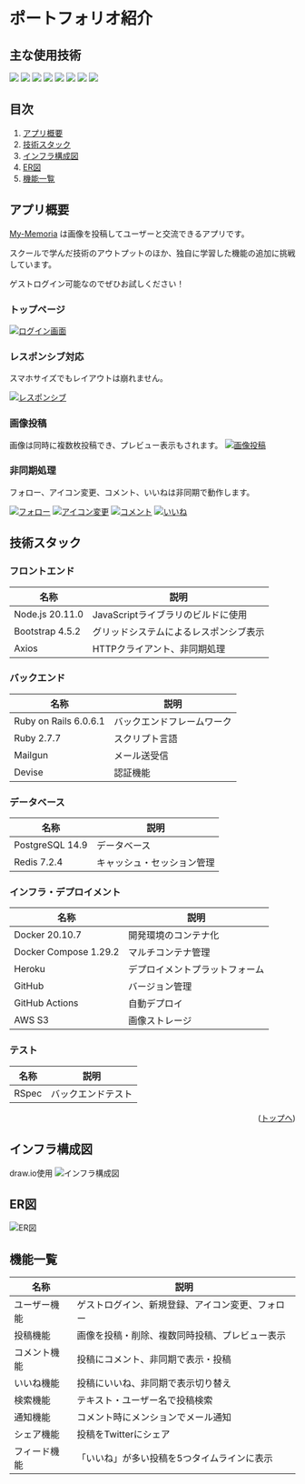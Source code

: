 # ポートフォリオ紹介

<div id="top"></div>

## 主な使用技術
<!-- シールド一覧 -->
<p style="display: inline">
  <!-- フロントエンドのフレームワーク一覧 -->
  <img src="https://img.shields.io/badge/-Node.js-000000.svg?logo=node.js&style=for-the-badge">
  <!-- フロントエンドの言語一覧 -->
  <img src="https://img.shields.io/badge/-Javascript-000.svg?logo=javascript&style=for-the-badge">
  <!-- バックエンドのフレームワーク一覧 -->
  <img src="https://img.shields.io/badge/-Rails-CC0000.svg?logo=rails&style=for-the-badge">
  <!-- バックエンドの言語一覧 -->
  <img src="https://img.shields.io/badge/-Ruby-CC342D.svg?logo=ruby&style=for-the-badge">
  <!-- ミドルウェア一覧 -->
  <img src="https://img.shields.io/badge/-Postgresql-234.svg?logo=postgresql&style=for-the-badge">
  <img src="https://img.shields.io/badge/-Redis-333.svg?logo=redis&style=for-the-badge">
  <!-- インフラ一覧 -->
  <img src="https://img.shields.io/badge/-Docker-1488C6.svg?logo=docker&style=for-the-badge">
  <img src="https://img.shields.io/badge/-Heroku-430098.svg?logo=heroku&style=for-the-badge">

</p>

## 目次

1. [アプリ概要](#アプリ概要)
2. [技術スタック](#技術スタック)
3. [インフラ構成図](#インフラ構成図)
4. [ER図](#ER図)
5. [機能一覧](#機能一覧)

## アプリ概要
[My-Memoria](https://www.my-memoria.com) は画像を投稿してユーザーと交流できるアプリです。

スクールで学んだ技術のアウトプットのほか、独自に学習した機能の追加に挑戦しています。

ゲストログイン可能なのでぜひお試しください！

### トップページ
[![ログイン画面](https://i.gyazo.com/107f15b413194959320716f319644e41.jpg)](https://gyazo.com/107f15b413194959320716f319644e41)

### レスポンシブ対応
スマホサイズでもレイアウトは崩れません。

[![レスポンシブ](https://i.gyazo.com/5895a0cd755870f3218a5347d97b5a0a.png)](https://gyazo.com/5895a0cd755870f3218a5347d97b5a0a)

### 画像投稿
画像は同時に複数枚投稿でき、プレビュー表示もされます。
[![画像投稿](https://i.gyazo.com/7e48d02de510e67f18f443ed14457ee0.gif)](https://gyazo.com/7e48d02de510e67f18f443ed14457ee0)

### 非同期処理
フォロー、アイコン変更、コメント、いいねは非同期で動作します。

[![フォロー](https://i.gyazo.com/cf0c2da0c0d0b0b059cc78a7127eba32.gif)](https://gyazo.com/cf0c2da0c0d0b0b059cc78a7127eba32)
[![アイコン変更](https://i.gyazo.com/2864aa1f6b871dc3cc12b273cfdbdedc.gif)](https://gyazo.com/2864aa1f6b871dc3cc12b273cfdbdedc)
[![コメント](https://i.gyazo.com/d9a93c1710ea20b36c0e30d3ef97b22b.gif)](https://gyazo.com/d9a93c1710ea20b36c0e30d3ef97b22b)
[![いいね](https://i.gyazo.com/f229ea179a8674076e4d47bb4ccd1a14.gif)](https://gyazo.com/f229ea179a8674076e4d47bb4ccd1a14)

## 技術スタック
<!-- 言語、フレームワーク、ミドルウェア、インフラの一覧とバージョンを記載 -->
### フロントエンド
| 名称          | 説明                                     |
| ------------- | ------------------------------       |
| Node.js 20.11.0|  JavaScriptライブラリのビルドに使用         |
| Bootstrap 4.5.2 | グリッドシステムによるレスポンシブ表示        |
|Axios            | HTTPクライアント、非同期処理           |

### バックエンド
| 名称                    |     説明             |
| -------------           | --------------         |
| Ruby on Rails  6.0.6.1|  バックエンドフレームワーク      |
| Ruby 2.7.7            |   スクリプト言語        |
|Mailgun                |      メール送受信    |
|Devise                  | 認証機能             |  

### データベース
| 名称               | 説明                             |
| ---------        | -------------------------------- |
| PostgreSQL 14.9  | データベース              |
| Redis  7.2.4     |キャッシュ・セッション管理 |

### インフラ・デプロイメント
| 名称            | 説明                                       |
| --------------- | ------------------------------            |
| Docker 20.10.7           | 開発環境のコンテナ化             |
| Docker Compose  1.29.2   |  マルチコンテナ管理                 |
| Heroku                   | デプロイメントプラットフォーム             |
| GitHub                   | バージョン管理                       |
|GitHub Actions            |自動デプロイ|
|AWS S3                    |画像ストレージ|

### テスト
| 名称      | 説明           |
| --------- | -------------- |
| RSpec     | バックエンドテスト |

<p align="right">(<a href="#top">トップへ</a>)</p>

## インフラ構成図
draw.io使用
![インフラ構成図](https://github.com/kumazaki-y/my-memoria/assets/139770475/19045e64-8059-4c9a-8918-888213648fd9)



## ER図
![ER図](https://github.com/kumazaki-y/my-memoria/assets/139770475/6723b491-6943-4408-a0a3-4fb785d07629)


## 機能一覧
| 名称          | 説明                           |
| ------------- | ------------------------------ |
| ユーザー機能       | 	ゲストログイン、新規登録、アイコン変更、フォロー          |
|投稿機能          |画像を投稿・削除、複数同時投稿、プレビュー表示|
|コメント機能    |投稿にコメント、非同期で表示・投稿|
|いいね機能    |投稿にいいね、非同期で表示切り替え|
|検索機能        |テキスト・ユーザー名で投稿検索|
|通知機能        |コメント時にメンションでメール通知|
|シェア機能        |投稿をTwitterにシェア|
|フィード機能      |「いいね」が多い投稿を5つタイムラインに表示|
